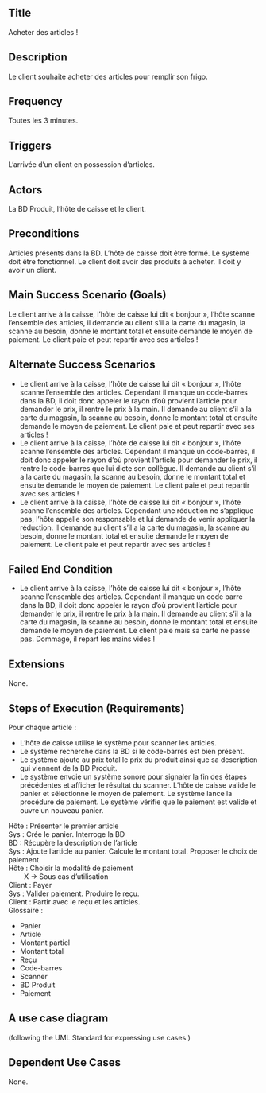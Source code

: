 ## Title 

Acheter des articles !

## Description 

Le client souhaite acheter des articles pour remplir son frigo.

## Frequency

Toutes les 3 minutes.

## Triggers 

L’arrivée d’un client en possession d’articles.

## Actors 
La BD Produit, l’hôte de caisse et le client.

## Preconditions 

Articles présents dans la BD. L’hôte de caisse doit être formé. Le système doit être fonctionnel. Le client doit avoir des produits à acheter. Il doit y avoir un client.

## Main Success Scenario (Goals)
Le client arrive à la caisse, l’hôte de caisse lui dit « bonjour », l’hôte scanne l’ensemble des articles, il demande au client s’il a la carte du magasin, la scanne au besoin, donne le montant total et ensuite demande le moyen de paiement. Le client paie et peut repartir avec ses articles !

## Alternate Success Scenarios 
-	Le client arrive à la caisse, l’hôte de caisse lui dit « bonjour », l’hôte scanne l’ensemble des articles. Cependant il manque un code-barres dans la BD, il doit donc appeler le rayon d’où provient l’article pour demander le prix, il rentre le prix à la main. Il demande au client s’il a la carte du magasin, la scanne au besoin, donne le montant total et ensuite demande le moyen de paiement. Le client paie et peut repartir avec ses articles !
-	Le client arrive à la caisse, l’hôte de caisse lui dit « bonjour », l’hôte scanne l’ensemble des articles. Cependant il manque un code-barres, il doit donc appeler le rayon d’où provient l’article pour demander le prix, il rentre le code-barres que lui dicte son collègue. Il demande au client s’il a la carte du magasin, la scanne au besoin, donne le montant total et ensuite demande le moyen de paiement. Le client paie et peut repartir avec ses articles !
-	Le client arrive à la caisse, l’hôte de caisse lui dit « bonjour », l’hôte scanne l’ensemble des articles. Cependant une réduction ne s’applique pas, l’hôte appelle son responsable et lui demande de venir appliquer la réduction. Il demande au client s’il a la carte du magasin, la scanne au besoin, donne le montant total et ensuite demande le moyen de paiement. Le client paie et peut repartir avec ses articles !


## Failed End Condition 
-	Le client arrive à la caisse, l’hôte de caisse lui dit « bonjour », l’hôte scanne l’ensemble des articles. Cependant il manque un code barre dans la BD, il doit donc appeler le rayon d’où provient l’article pour demander le prix, il rentre le prix à la main. Il demande au client s’il a la carte du magasin, la scanne au besoin, donne le montant total et ensuite demande le moyen de paiement. Le client paie mais sa carte ne passe pas. Dommage, il repart les mains vides !

## Extensions
None.

## Steps of Execution (Requirements)

Pour chaque article :
-	L’hôte de caisse utilise le système pour scanner les articles.
-	Le système recherche dans la BD si le code-barres est bien présent.
-	Le système ajoute au prix total le prix du produit ainsi que sa description qui viennent de la BD Produit.
-	Le système envoie un système sonore pour signaler la fin des étapes précédentes et afficher le résultat du scanner.
L’hôte de caisse valide le panier et sélectionne le moyen de paiement.
Le système lance la procédure de paiement.
Le système vérifie que le paiement est valide et ouvre un nouveau panier.


Hôte : Présenter le premier article<br/>
Sys : Crée le panier. Interroge la BD<br/>
BD : Récupère la description de l’article<br/>
Sys : Ajoute l’article au panier. Calcule le montant total.  Proposer le choix de paiement<br/>
Hôte : Choisir la modalité de paiement<br/>
	&nbsp;&nbsp;&nbsp;&nbsp;&nbsp;&nbsp;&nbsp;&nbsp;X -> Sous cas d’utilisation<br/>
Client : Payer<br/>
Sys : Valider paiement. Produire le reçu.<br/>
Client : Partir avec le reçu et les articles.<br/>
Glossaire : 
-	Panier
-	Article
-	Montant partiel
-	Montant total
-	Reçu
-	Code-barres
-	Scanner
-	BD Produit
-	Paiement

## A use case diagram
(following the UML Standard for expressing use cases.)


## Dependent Use Cases
None.
